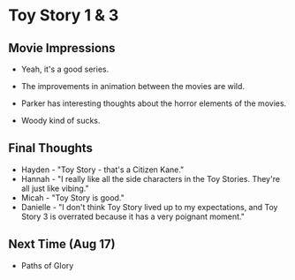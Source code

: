 # Toy Story 1 & 3

## Movie Impressions

- Yeah, it's a good series.

- The improvements in animation between the movies are wild.

- Parker has interesting thoughts about the horror elements of the movies.

- Woody kind of sucks.

## Final Thoughts

- Hayden - "Toy Story - that's a Citizen Kane."
- Hannah - "I really like all the side characters in the Toy Stories. They're all just like vibing."
- Micah - "Toy Story is good."
- Danielle - "I don't think Toy Story lived up to my expectations, and Toy Story 3 is overrated because it has a very poignant moment."

## Next Time (Aug 17)

- Paths of Glory
